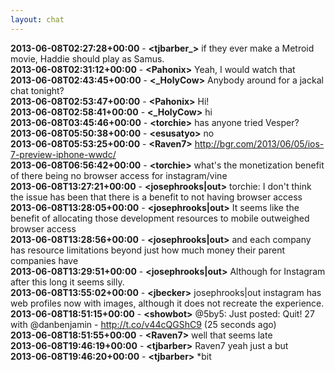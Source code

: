 ```yaml
---
layout: chat
---
```

**2013-06-08T02:27:28+00:00** - **&lt;tjbarber_&gt;** if they ever make a Metroid movie, Haddie should play as Samus.  
**2013-06-08T02:31:12+00:00** - **&lt;Pahonix&gt;** Yeah, I would watch that  
**2013-06-08T02:43:45+00:00** - **&lt;_HolyCow&gt;** Anybody around for a jackal chat tonight?  
**2013-06-08T02:53:47+00:00** - **&lt;Pahonix&gt;** Hi!  
**2013-06-08T02:58:41+00:00** - **&lt;_HolyCow&gt;** hi  
**2013-06-08T03:45:46+00:00** - **&lt;torchie&gt;** has anyone tried Vesper?  
**2013-06-08T05:50:38+00:00** - **&lt;esusatyo&gt;** no  
**2013-06-08T05:53:25+00:00** - **&lt;Raven7&gt;** http://bgr.com/2013/06/05/ios-7-preview-iphone-wwdc/  
**2013-06-08T06:56:42+00:00** - **&lt;torchie&gt;** what's the monetization benefit of there being no browser access for instagram/vine  
**2013-06-08T13:27:21+00:00** - **&lt;josephrooks|out&gt;** torchie: I don't think the issue has been that there is a benefit to not having browser access  
**2013-06-08T13:28:05+00:00** - **&lt;josephrooks|out&gt;** It seems like the benefit of allocating those development resources to mobile outweighed browser access  
**2013-06-08T13:28:56+00:00** - **&lt;josephrooks|out&gt;** and each company has resource limitations beyond just how much money their parent companies have  
**2013-06-08T13:29:51+00:00** - **&lt;josephrooks|out&gt;** Although for Instagram after this long it seems silly.  
**2013-06-08T13:55:02+00:00** - **&lt;jbecker&gt;** josephrooks|out instagram has web profiles now with images, although it does not recreate the experience.  
**2013-06-08T18:51:15+00:00** - **&lt;showbot&gt;** @5by5: Just posted: Quit! 27 with @danbenjamin - http://t.co/v44cQGShC9 (25 seconds ago)  
**2013-06-08T18:51:55+00:00** - **&lt;Raven7&gt;** well that seems late  
**2013-06-08T19:46:19+00:00** - **&lt;tjbarber&gt;** Raven7 yeah just a but  
**2013-06-08T19:46:20+00:00** - **&lt;tjbarber&gt;** *bit  
